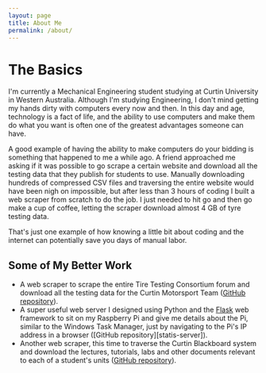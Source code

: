 ```yaml
---
layout: page
title: About Me
permalink: /about/
---
```


The Basics
==========

I'm currently a Mechanical Engineering student studying at Curtin University
in Western Australia. Although I'm studying Engineering, I don't mind getting
my hands dirty with computers every now and then. In this day and age,
technology is a fact of life, and the ability to use computers and make them do
what you want is often one of the greatest advantages someone can have.

A good example of having the ability to make computers do your bidding is
something that happened to me a while ago. A friend approached me asking if it
was possible to go scrape a certain website and download all the testing data
that they publish for students to use. Manually downloading hundreds of
compressed CSV files and traversing the entire website would have been nigh on
impossible, but after less than 3 hours of coding I built a web scraper from
scratch to do the job. I just needed to hit go and then go make a cup of
coffee, letting the scraper download almost 4 GB of tyre testing data.

That's just one example of how knowing a little bit about coding and the
internet can potentially save you days of manual labor.

Some of My Better Work
----------------------
* A web scraper to scrape the entire Tire Testing Consortium forum and download
  all the testing data for the Curtin Motorsport Team 
  ([GitHub repository][ttc-scraper]).
* A super useful web server I designed using Python and the [Flask][flask] web 
  framework to sit on my Raspberry Pi and give me details about the Pi, 
  similar to the Windows Task Manager, just by navigating to the Pi's IP 
  address in a browser ([GitHub repository][statis-server]). 
* Another web scraper, this time to traverse the Curtin Blackboard system and
  download the lectures, tutorials, labs and other documents relevant to each
  of a student's units ([GitHub repository][blackboard-scraper]).

[ttc-scraper]: https://github.com/Michael-F-Bryan/ttc_scraper
[blackboard-scraper]: https://github.com/Michael-F-Bryan/spider_board
[status-server]: https://github.com/Michael-F-Bryan/status_server
[flask]: http://flask.pocoo.org/

